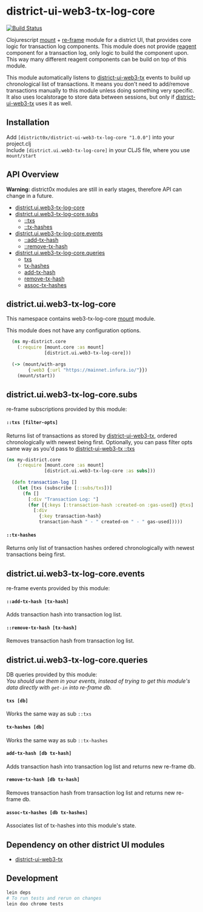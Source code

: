 # district-ui-web3-tx-log-core

[![Build Status](https://travis-ci.org/district0x/district-ui-web3-tx-log-core.svg?branch=master)](https://travis-ci.org/district0x/district-ui-web3-tx-log-core)

Clojurescript [mount](https://github.com/tolitius/mount) + [re-frame](https://github.com/Day8/re-frame) module for a district UI,
that provides core logic for transaction log components. This module does not provide [reagent](https://github.com/reagent-project/reagent) component for a transaction log, only
logic to build the component upon. This way many different reagent components can be build on top of this module.

This module automatically listens to [district-ui-web3-tx](https://github.com/district0x/district-ui-web3-tx) events to
build up chronological list of transactions. It means you don't need to add/remove transactions manually to this module
unless doing something very specific. It also uses localstorage to store data between sessions, but only if [district-ui-web3-tx](https://github.com/district0x/district-ui-web3-tx)
uses it as well.  

## Installation
Add `[district0x/district-ui-web3-tx-log-core "1.0.0"]` into your project.clj  
Include `[district.ui.web3-tx-log-core]` in your CLJS file, where you use `mount/start`

## API Overview

**Warning:** district0x modules are still in early stages, therefore API can change in a future.

- [district.ui.web3-tx-log-core](#districtuiweb3-tx-log-core)
- [district.ui.web3-tx-log-core.subs](#districtuiweb3-tx-log-coresubs)
  - [::txs](#txs-sub)
  - [::tx-hashes](#tx-hashes-sub)
- [district.ui.web3-tx-log-core.events](#districtuiweb3-tx-log-coreevents)
  - [::add-tx-hash](#add-tx-hash-evt)
  - [::remove-tx-hash](#remove-tx-hash-evt)
- [district.ui.web3-tx-log-core.queries](#districtuiweb3-tx-log-corequeries)
  - [txs](#txs)
  - [tx-hashes](#tx-hashes)
  - [add-tx-hash](#add-tx-hash)
  - [remove-tx-hash](#remove-tx-hash)
  - [assoc-tx-hashes](#assoc-tx-hashes)

## district.ui.web3-tx-log-core
This namespace contains web3-tx-log-core [mount](https://github.com/tolitius/mount) module.

This module does not have any configuration options.

```clojure
  (ns my-district.core
    (:require [mount.core :as mount]
              [district.ui.web3-tx-log-core]))
              
  (-> (mount/with-args
        {:web3 {:url "https://mainnet.infura.io/"}})
    (mount/start))
```

## district.ui.web3-tx-log-core.subs
re-frame subscriptions provided by this module:

#### <a name="txs-sub">`::txs [filter-opts]`
Returns list of transactions as stored by [district-ui-web3-tx](https://github.com/district0x/district-ui-web3-tx), ordered chronologically with newest being first. Optionally, you can pass filter opts same
way as you'd pass to [district-ui-web3-tx ::txs](https://github.com/district0x/district-ui-web3-tx#txs-filter-opts)

```clojure
(ns my-district.core
    (:require [mount.core :as mount]
              [district.ui.web3-tx-log-core :as subs]))
  
  (defn transaction-log []
    (let [txs (subscribe [::subs/txs])]  
      (fn []
        [:div "Transaction Log: "]
        (for [{:keys [:transaction-hash :created-on :gas-used]} @txs]
          [:div 
            {:key transaction-hash}
            transaction-hash " - " created-on " - " gas-used]))))
```

#### <a name="tx-hashes-sub">`::tx-hashes`
Returns only list of transaction hashes ordered chronologically with newest transactions being first.

## district.ui.web3-tx-log-core.events
re-frame events provided by this module:

#### <a name="add-tx-hash-evt">`::add-tx-hash [tx-hash]`
Adds transaction hash into transaction log list.

#### <a name="remove-tx-hash-evt">`::remove-tx-hash [tx-hash]`
Removes transaction hash from transaction log list.  

## district.ui.web3-tx-log-core.queries
DB queries provided by this module:  
*You should use them in your events, instead of trying to get this module's 
data directly with `get-in` into re-frame db.*

#### <a name="txs">`txs [db]`
Works the same way as sub `::txs`

#### <a name="tx-hashes">`tx-hashes [db]`
Works the same way as sub `::tx-hashes`

#### <a name="add-tx-hash">`add-tx-hash [db tx-hash]`
Adds transaction hash into transaction log list and returns new re-frame db.

#### <a name="remove-tx-hash">`remove-tx-hash [db tx-hash]`
Removes transaction hash from transaction log list and returns new re-frame db.

#### <a name="assoc-tx-hashes">`assoc-tx-hashes [db tx-hashes]`
Associates list of tx-hashes into this module's state.

## Dependency on other district UI modules
* [district-ui-web3-tx](https://github.com/district0x/district-ui-web3-tx)

## Development
```bash
lein deps
# To run tests and rerun on changes
lein doo chrome tests
```